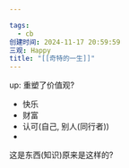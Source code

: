 ```yaml
---

tags:
  - cb
创建时间: 2024-11-17 20:59:59
三观: Happy
title: "[[奇特的一生]]"
---
```

up: 重塑了价值观?  

* 快乐
* 财富
* 认可(自己, 别人(同行者))
* 

这是东西(知识)原来是这样的? 